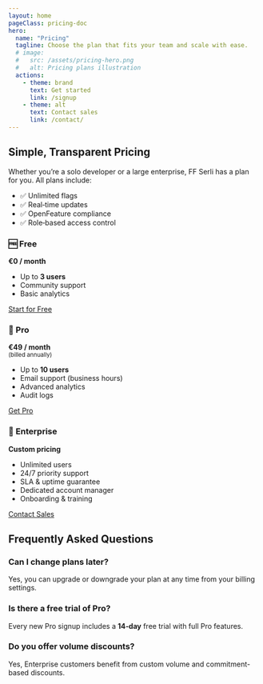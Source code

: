 ```yaml
---
layout: home
pageClass: pricing-doc
hero:
  name: "Pricing"
  tagline: Choose the plan that fits your team and scale with ease.
  # image:
  #   src: /assets/pricing-hero.png
  #   alt: Pricing plans illustration
  actions:
    - theme: brand
      text: Get started
      link: /signup
    - theme: alt
      text: Contact sales
      link: /contact/
---
```


## Simple, Transparent Pricing

Whether you’re a solo developer or a large enterprise, FF Serli has a plan for you. All plans include:

- ✅ Unlimited flags
- ✅ Real‑time updates
- ✅ OpenFeature compliance
- ✅ Role‑based access control


<div class="plan-cards">

  <div class="plan-card">
    <h3>🆓 Free</h3>
    <p class="price"><strong>€0 <span>/ month</span></strong></p>
    <ul>
      <li>Up to <strong>3 users</strong></li>
      <li>Community support</li>
      <li>Basic analytics</li>
    </ul>
    <div class="cta-row">
      <a class="vp-button" href="/signup?plan=free">Start for Free</a>
    </div>
  </div>

  <div class="plan-card">
    <h3>🚀 Pro</h3>
    <p class="price"><strong>€49 <span>/ month</span></strong><br><small>(billed annually)</small></p>
    <ul>
      <li>Up to <strong>10 users</strong></li>
      <li>Email support (business hours)</li>
      <li>Advanced analytics</li>
      <li>Audit logs</li>
    </ul>
    <div class="cta-row">
      <a class="vp-button vp-button--brand" href="/signup?plan=pro">Get Pro</a>
    </div>
  </div>

  <div class="plan-card">
    <h3>🏢 Enterprise</h3>
    <p class="price"><strong>Custom pricing</strong></p>
    <ul>
      <li>Unlimited users</li>
      <li>24/7 priority support</li>
      <li>SLA & uptime guarantee</li>
      <li>Dedicated account manager</li>
      <li>Onboarding & training</li>
    </ul>
    <div class="cta-row">
      <a class="vp-button vp-button--alt" href="/contact">Contact Sales</a>
    </div>
  </div>

</div>



## Frequently Asked Questions

### Can I change plans later?
Yes, you can upgrade or downgrade your plan at any time from your billing settings.

### Is there a free trial of Pro?
Every new Pro signup includes a **14‑day** free trial with full Pro features.

### Do you offer volume discounts?
Yes, Enterprise customers benefit from custom volume and commitment-based discounts.
